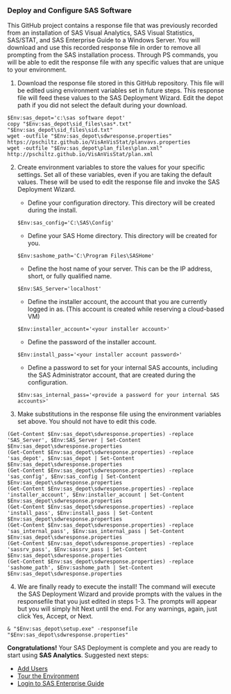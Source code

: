 ### Deploy and Configure SAS Software

This GitHub project contains a response file that was previously recorded from an installation of SAS Visual Analytics, SAS Visual Statistics, SAS/STAT, and SAS Enterprise Guide to a Windows Server.  You will download and use this recorded response file in order to remove all prompting from the SAS installation process.  Through PS commands, you will be able to edit the response file with any specific values that are unique to your environment.

1.  Download the response file stored in this GitHub repository.  This file will be edited using environment variables set in future steps.  This response file will feed these values to the SAS Deployment Wizard.  Edit the depot path if you did not select the default during your download.
```
$Env:sas_depot='c:\sas software depot'
copy "$Env:sas_depot\sid_files\sas*.txt" "$Env:sas_depot\sid_files\sid.txt"
wget -outfile "$Env:sas_depot\sdwresponse.properties" https://pschiltz.github.io/VisAnVisStat/planvavs.properties
wget -outfile "$Env:sas_depot\plan_files\plan.xml" http://pschiltz.github.io/VisAnVisStat/plan.xml
```
2.  Create environment variables to store the values for your specific settings.  Set all of these variables, even if you are taking the default values.  These will be used to edit the response file and invoke the SAS Deployment Wizard.
      * Define your configuration directory.  This directory will be created during the install.  
      ```
      $Env:sas_config='C:\SAS\Config'
      ```
      * Define your SAS Home directory.  This directory will be created for you. 
      ```
      $Env:sashome_path='C:\Program Files\SASHome'
      ```
      * Define the host name of your server.  This can be the IP address, short, or fully qualified name.  
      ```
      $Env:SAS_Server='localhost'
      ```
      * Define the installer account, the account that you are currently logged in as.  (This account is created while reserving a cloud-based VM)  
      ```
      $Env:installer_account='<your installer account>'
      ```
      * Define the password of the installer account. 
      ```
      $Env:install_pass='<your installer account password>'
      ```
      * Define a password to set for your internal SAS accounts, including the SAS Administrator account, that are created during the configuration.  
      ```
      $Env:sas_internal_pass='<provide a password for your internal SAS accounts>'
      ```
      
3.  Make substitutions in the response file using the environment variables set above.  You should not have to edit this code.
```
(Get-Content $Env:sas_depot\sdwresponse.properties) -replace 'SAS_Server', $Env:SAS_Server | Set-Content $Env:sas_depot\sdwresponse.properties
(Get-Content $Env:sas_depot\sdwresponse.properties) -replace 'sas_depot', $Env:sas_depot | Set-Content $Env:sas_depot\sdwresponse.properties
(Get-Content $Env:sas_depot\sdwresponse.properties) -replace 'sas_config', $Env:sas_config | Set-Content $Env:sas_depot\sdwresponse.properties
(Get-Content $Env:sas_depot\sdwresponse.properties) -replace 'installer_account', $Env:installer_account | Set-Content $Env:sas_depot\sdwresponse.properties
(Get-Content $Env:sas_depot\sdwresponse.properties) -replace 'install_pass', $Env:install_pass | Set-Content $Env:sas_depot\sdwresponse.properties
(Get-Content $Env:sas_depot\sdwresponse.properties) -replace 'sas_internal_pass', $Env:sas_internal_pass | Set-Content $Env:sas_depot\sdwresponse.properties
(Get-Content $Env:sas_depot\sdwresponse.properties) -replace 'sassrv_pass', $Env:sassrv_pass | Set-Content $Env:sas_depot\sdwresponse.properties
(Get-Content $Env:sas_depot\sdwresponse.properties) -replace 'sashome_path', $Env:sashome_path | Set-Content $Env:sas_depot\sdwresponse.properties
```
   
4.  We are finally ready to execute the install!  The command will execute the SAS Deployment Wizard and provide prompts with the values in the responsefile that you just edited in steps 1-3.  The prompts will appear but you will simply hit Next until the end.  For any warnings, again, just click Yes, Accept, or Next.  
```
& "$Env:sas_depot\setup.exe" -responsefile "$Env:sas_depot\sdwresponse.properties"
```


**Congratulations!**  Your SAS Deployment is complete and you are ready to start using **SAS Analytics**.
Suggested next steps:
* [Add Users](Add_Users.md)
* [Tour the Environment](Environment_Overview.md)
* [Login to SAS Enterprise Guide](Enterprise_Guide.md)
  

